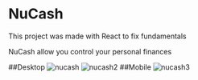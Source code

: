 # NuCash

This project was made with React to fix fundamentals

NuCash allow you control your personal finances

##Desktop
![nucash](https://drive.google.com/uc?export=view&id=1Pm9pJmRfA6K4oZXwM5LXWPx_CwCxzwgG)
![nucash2](https://drive.google.com/uc?export=view&id=1_X70w0B9rZluaKH3chu8Bhw9L8DzfiLY)
##Mobile
![nucash3](https://drive.google.com/uc?export=view&id=1Pm9pJmRfA6K4oZXwM5LXWPx_CwCxzwgG)

